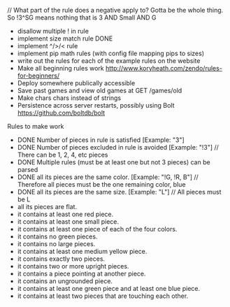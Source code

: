 // What part of the rule does a negative apply to? Gotta be the whole thing. So !3^SG means nothing that is 3 AND Small AND G

- disallow multiple ! in rule
- implement size match rule DONE
- implement ^/>/< rule
- implement pip math rules (with config file mapping pips to sizes)
- write out the rules for each of the example rules on the website
- Make all beginning rules work http://www.koryheath.com/zendo/rules-for-beginners/
- Deploy somewhere publically accessible
- Save past games and view old games at GET /games/old
- Make chars chars instead of strings
- Persistence across server restarts, possibly using Bolt https://github.com/boltdb/bolt

Rules to make work

- DONE Number of pieces in rule is satisfied [Example: "3"]
- DONE Number of pieces excluded in rule is avoided [Example: "!3"] // There can be 1, 2, 4, etc pieces
- DONE Multiple rules (must be at least one but not 3 pieces) can be parsed
- DONE all its pieces are the same color. [Example: "!G, !R, B"] // Therefore all pieces must be the one remaining color, blue
- DONE all its pieces are the same size. [Example: "L"] // All pieces must be L
- all its pieces are flat. 
- it contains at least one red piece.
- it contains at least one small piece.
- it contains at least one piece of each of the four colors.
- it contains no green pieces.
- it contains no large pieces.
- it contains at least one medium yellow piece.
- it contains exactly two pieces.
- it contains two or more upright pieces.
- it contains a piece pointing at another piece.
- it contains an ungrounded piece.
- it contains at least one green piece and at least one blue piece.
- it contains at least two pieces that are touching each other.
